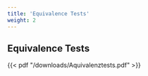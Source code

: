 ```yaml
---
title: 'Equivalence Tests'
weight: 2
---
```


## Equivalence Tests

{{< pdf "/downloads/Aquivalenztests.pdf" >}}